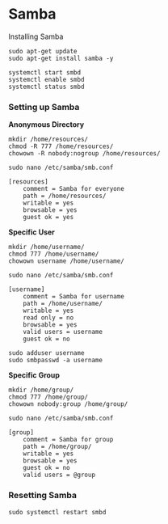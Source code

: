 # Samba

Installing Samba

```
sudo apt-get update
sudo apt-get install samba -y
```

```
systemctl start smbd 
systemctl enable smbd
systemctl status smbd 
```

### Setting up Samba

**Anonymous Directory**
```
mkdir /home/resources/
chmod -R 777 /home/resources/
chowown -R nobody:nogroup /home/resources/
```

```
sudo nano /etc/samba/smb.conf
```

```
[resources]
    comment = Samba for everyone 
    path = /home/resources/
    writable = yes
    browsable = yes
    guest ok = yes
```

**Specific User**
```
mkdir /home/username/
chmod 777 /home/username/
chowown username /home/username/
```

```
sudo nano /etc/samba/smb.conf
```

```
[username]
    comment = Samba for username 
    path = /home/username/
    writable = yes
    read only = no
    browsable = yes
    valid users = username
    guest ok = no
```

```
sudo adduser username
sudo smbpasswd -a username
```

**Specific Group**
```
mkdir /home/group/
chmod 777 /home/group/
chowown nobody:group /home/group/
```

```
sudo nano /etc/samba/smb.conf
```

```
[group]
    comment = Samba for group 
    path = /home/group/
    writable = yes
    browsable = yes
    guest ok = no
    valid users = @group
```

### Resetting Samba

```
sudo systemctl restart smbd
```
